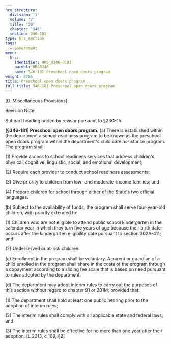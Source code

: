 ```yaml
---
hrs_structure:
  division: '1'
  volume: '7'
  title: '20'
  chapter: '346'
  section: 346-181
type: hrs_section
tags:
  - Government
menu:
  hrs:
    identifier: HRS_0346-0181
    parent: HRS0346
    name: 346-181 Preschool open doors program
weight: 8765
title: Preschool open doors program
full_title: 346-181 Preschool open doors program
---
```

[D. Miscellaneous Provisions]

Revision Note

Subpart heading added by revisor pursuant to §23G-15.

**[§346-181] Preschool open doors program.** (a) There is established within the department a school readiness program to be known as the preschool open doors program within the department's child care assistance program. The program shall:

(1) Provide access to school readiness services that address children's physical, cognitive, linguistic, social, and emotional development;

(2) Require each provider to conduct school readiness assessments;

(3) Give priority to children from low- and moderate-income families; and

(4) Prepare children for school through either of the State's two official languages.

(b) Subject to the availability of funds, the program shall serve four-year-old children, with priority extended to:

(1) Children who are not eligible to attend public school kindergarten in the calendar year in which they turn five years of age because their birth date occurs after the kindergarten eligibility date pursuant to section 302A-411; and

(2) Underserved or at-risk children.

(c) Enrollment in the program shall be voluntary. A parent or guardian of a child enrolled in the program shall share in the costs of the program through a copayment according to a sliding fee scale that is based on need pursuant to rules adopted by the department.

(d) The department may adopt interim rules to carry out the purposes of this section without regard to chapter 91 or 201M; provided that:

(1) The department shall hold at least one public hearing prior to the adoption of interim rules;

(2) The interim rules shall comply with all applicable state and federal laws; and

(3) The interim rules shall be effective for no more than one year after their adoption. [L 2013, c 169, §2]